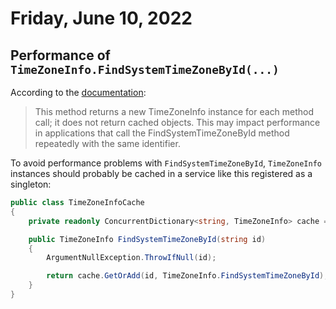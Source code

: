 # Friday, June 10, 2022

## Performance of `TimeZoneInfo.FindSystemTimeZoneById(...)`

According to the [documentation](https://docs.microsoft.com/en-us/dotnet/api/system.timezoneinfo.findsystemtimezonebyid?view=net-6.0):

<blockquote>
This method returns a new TimeZoneInfo instance for each method call; it does not return cached objects. This may impact performance in applications that call the FindSystemTimeZoneById method repeatedly with the same identifier.
</blockquote>

To avoid performance problems with `FindSystemTimeZoneById`, `TimeZoneInfo` instances should probably be cached in a service like this registered as a singleton:

```csharp
public class TimeZoneInfoCache
{
    private readonly ConcurrentDictionary<string, TimeZoneInfo> cache = new(StringComparer.OrdinalIgnoreCase);

    public TimeZoneInfo FindSystemTimeZoneById(string id)
    {
        ArgumentNullException.ThrowIfNull(id);

        return cache.GetOrAdd(id, TimeZoneInfo.FindSystemTimeZoneById);
    }
}
```